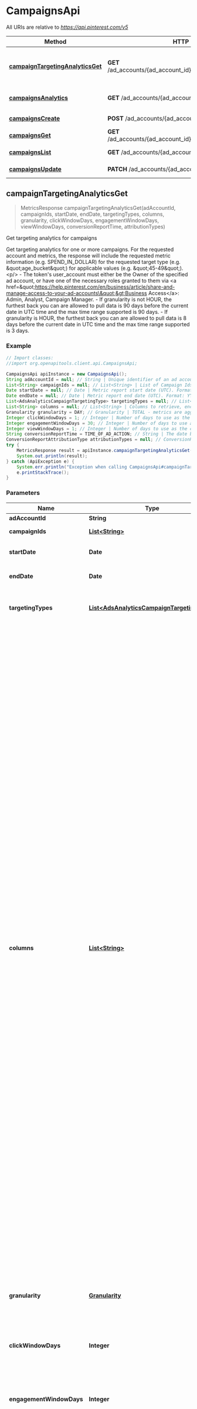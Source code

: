 # CampaignsApi

All URIs are relative to *https://api.pinterest.com/v5*

Method | HTTP request | Description
------------- | ------------- | -------------
[**campaignTargetingAnalyticsGet**](CampaignsApi.md#campaignTargetingAnalyticsGet) | **GET** /ad_accounts/{ad_account_id}/campaigns/targeting_analytics | Get targeting analytics for campaigns
[**campaignsAnalytics**](CampaignsApi.md#campaignsAnalytics) | **GET** /ad_accounts/{ad_account_id}/campaigns/analytics | Get campaign analytics
[**campaignsCreate**](CampaignsApi.md#campaignsCreate) | **POST** /ad_accounts/{ad_account_id}/campaigns | Create campaigns
[**campaignsGet**](CampaignsApi.md#campaignsGet) | **GET** /ad_accounts/{ad_account_id}/campaigns/{campaign_id} | Get campaign
[**campaignsList**](CampaignsApi.md#campaignsList) | **GET** /ad_accounts/{ad_account_id}/campaigns | List campaigns
[**campaignsUpdate**](CampaignsApi.md#campaignsUpdate) | **PATCH** /ad_accounts/{ad_account_id}/campaigns | Update campaigns



## campaignTargetingAnalyticsGet

> MetricsResponse campaignTargetingAnalyticsGet(adAccountId, campaignIds, startDate, endDate, targetingTypes, columns, granularity, clickWindowDays, engagementWindowDays, viewWindowDays, conversionReportTime, attributionTypes)

Get targeting analytics for campaigns

Get targeting analytics for one or more campaigns. For the requested account and metrics, the response will include the requested metric information (e.g. SPEND_IN_DOLLAR) for the requested target type (e.g. \&quot;age_bucket\&quot;) for applicable values (e.g. \&quot;45-49\&quot;). &lt;p/&gt; - The token&#39;s user_account must either be the Owner of the specified ad account, or have one of the necessary roles granted to them via &lt;a href&#x3D;\&quot;https://help.pinterest.com/en/business/article/share-and-manage-access-to-your-ad-accounts\&quot;&gt;Business Access&lt;/a&gt;: Admin, Analyst, Campaign Manager. - If granularity is not HOUR, the furthest back you can are allowed to pull data is 90 days before the current date in UTC time and the max time range supported is 90 days. - If granularity is HOUR, the furthest back you can are allowed to pull data is 8 days before the current date in UTC time and the max time range supported is 3 days.

### Example

```java
// Import classes:
//import org.openapitools.client.api.CampaignsApi;

CampaignsApi apiInstance = new CampaignsApi();
String adAccountId = null; // String | Unique identifier of an ad account.
List<String> campaignIds = null; // List<String> | List of Campaign Ids to use to filter the results.
Date startDate = null; // Date | Metric report start date (UTC). Format: YYYY-MM-DD. Cannot be more than 90 days back from today.
Date endDate = null; // Date | Metric report end date (UTC). Format: YYYY-MM-DD. Cannot be more than 90 days past start_date.
List<AdsAnalyticsCampaignTargetingType> targetingTypes = null; // List<AdsAnalyticsCampaignTargetingType> | Targeting type breakdowns for the report. The reporting per targeting type <br> is independent from each other. [\"AGE_BUCKET_AND_GENDER\"] is in BETA and not yet available to all users.
List<String> columns = null; // List<String> | Columns to retrieve, encoded as a comma-separated string. **NOTE**: Any metrics defined as MICRO_DOLLARS returns a value based on the advertiser profile's currency field. For USD,($1/1,000,000, or $0.000001 - one one-ten-thousandth of a cent). it's microdollars. Otherwise, it's in microunits of the advertiser's currency.<br/>For example, if the advertiser's currency is GBP (British pound sterling), all MICRO_DOLLARS fields will be in GBP microunits (1/1,000,000 British pound).<br/>If a column has no value, it may not be returned
Granularity granularity = DAY; // Granularity | TOTAL - metrics are aggregated over the specified date range.<br> DAY - metrics are broken down daily.<br> HOUR - metrics are broken down hourly.<br>WEEKLY - metrics are broken down weekly.<br>MONTHLY - metrics are broken down monthly
Integer clickWindowDays = 1; // Integer | Number of days to use as the conversion attribution window for a pin click action. Applies to Pinterest Tag conversion metrics. Prior conversion tags use their defined attribution windows. If not specified, defaults to `30` days.
Integer engagementWindowDays = 30; // Integer | Number of days to use as the conversion attribution window for an engagement action. Engagements include saves, closeups, link clicks, and carousel card swipes. Applies to Pinterest Tag conversion metrics. Prior conversion tags use their defined attribution windows. If not specified, defaults to `30` days.
Integer viewWindowDays = 1; // Integer | Number of days to use as the conversion attribution window for a view action. Applies to Pinterest Tag conversion metrics. Prior conversion tags use their defined attribution windows. If not specified, defaults to `1` day.
String conversionReportTime = TIME_OF_AD_ACTION; // String | The date by which the conversion metrics returned from this endpoint will be reported. There are two dates associated with a conversion event: the date that the user interacted with the ad, and the date that the user completed a conversion event.
ConversionReportAttributionType attributionTypes = null; // ConversionReportAttributionType | List of types of attribution for the conversion report
try {
    MetricsResponse result = apiInstance.campaignTargetingAnalyticsGet(adAccountId, campaignIds, startDate, endDate, targetingTypes, columns, granularity, clickWindowDays, engagementWindowDays, viewWindowDays, conversionReportTime, attributionTypes);
    System.out.println(result);
} catch (ApiException e) {
    System.err.println("Exception when calling CampaignsApi#campaignTargetingAnalyticsGet");
    e.printStackTrace();
}
```

### Parameters


Name | Type | Description  | Notes
------------- | ------------- | ------------- | -------------
 **adAccountId** | **String**| Unique identifier of an ad account. | [default to null]
 **campaignIds** | [**List&lt;String&gt;**](String.md)| List of Campaign Ids to use to filter the results. | [default to null]
 **startDate** | **Date**| Metric report start date (UTC). Format: YYYY-MM-DD. Cannot be more than 90 days back from today. | [default to null]
 **endDate** | **Date**| Metric report end date (UTC). Format: YYYY-MM-DD. Cannot be more than 90 days past start_date. | [default to null]
 **targetingTypes** | [**List&lt;AdsAnalyticsCampaignTargetingType&gt;**](AdsAnalyticsCampaignTargetingType.md)| Targeting type breakdowns for the report. The reporting per targeting type &lt;br&gt; is independent from each other. [\&quot;AGE_BUCKET_AND_GENDER\&quot;] is in BETA and not yet available to all users. | [default to null]
 **columns** | [**List&lt;String&gt;**](String.md)| Columns to retrieve, encoded as a comma-separated string. **NOTE**: Any metrics defined as MICRO_DOLLARS returns a value based on the advertiser profile&#39;s currency field. For USD,($1/1,000,000, or $0.000001 - one one-ten-thousandth of a cent). it&#39;s microdollars. Otherwise, it&#39;s in microunits of the advertiser&#39;s currency.&lt;br/&gt;For example, if the advertiser&#39;s currency is GBP (British pound sterling), all MICRO_DOLLARS fields will be in GBP microunits (1/1,000,000 British pound).&lt;br/&gt;If a column has no value, it may not be returned | [default to null] [enum: SPEND_IN_MICRO_DOLLAR, PAID_IMPRESSION, SPEND_IN_DOLLAR, CPC_IN_MICRO_DOLLAR, ECPC_IN_MICRO_DOLLAR, ECPC_IN_DOLLAR, CTR, ECTR, CAMPAIGN_NAME, PIN_ID, TOTAL_ENGAGEMENT, ENGAGEMENT_1, ENGAGEMENT_2, ECPE_IN_DOLLAR, ENGAGEMENT_RATE, EENGAGEMENT_RATE, ECPM_IN_MICRO_DOLLAR, REPIN_RATE, CTR_2, CAMPAIGN_ID, ADVERTISER_ID, AD_ACCOUNT_ID, PIN_PROMOTION_ID, AD_ID, AD_GROUP_ID, CAMPAIGN_ENTITY_STATUS, CAMPAIGN_OBJECTIVE_TYPE, CPM_IN_MICRO_DOLLAR, CPM_IN_DOLLAR, AD_GROUP_ENTITY_STATUS, ORDER_LINE_ID, ORDER_LINE_NAME, CLICKTHROUGH_1, REPIN_1, IMPRESSION_1, IMPRESSION_1_GROSS, CLICKTHROUGH_1_GROSS, OUTBOUND_CLICK_1, CLICKTHROUGH_2, REPIN_2, IMPRESSION_2, OUTBOUND_CLICK_2, TOTAL_CLICKTHROUGH, TOTAL_IMPRESSION, TOTAL_IMPRESSION_USER, TOTAL_IMPRESSION_FREQUENCY, COST_PER_OUTBOUND_CLICK_IN_DOLLAR, TOTAL_ENGAGEMENT_SIGNUP, TOTAL_ENGAGEMENT_CHECKOUT, TOTAL_ENGAGEMENT_LEAD, TOTAL_CLICK_SIGNUP, TOTAL_CLICK_CHECKOUT, TOTAL_CLICK_ADD_TO_CART, TOTAL_CLICK_LEAD, TOTAL_VIEW_SIGNUP, TOTAL_VIEW_CHECKOUT, TOTAL_VIEW_ADD_TO_CART, TOTAL_VIEW_LEAD, TOTAL_CONVERSIONS, TOTAL_ENGAGEMENT_SIGNUP_VALUE_IN_MICRO_DOLLAR, TOTAL_ENGAGEMENT_CHECKOUT_VALUE_IN_MICRO_DOLLAR, TOTAL_CLICK_SIGNUP_VALUE_IN_MICRO_DOLLAR, TOTAL_CLICK_CHECKOUT_VALUE_IN_MICRO_DOLLAR, TOTAL_VIEW_SIGNUP_VALUE_IN_MICRO_DOLLAR, TOTAL_VIEW_CHECKOUT_VALUE_IN_MICRO_DOLLAR, TOTAL_WEB_SESSIONS, WEB_SESSIONS_1, WEB_SESSIONS_2, CAMPAIGN_LIFETIME_SPEND_CAP, CAMPAIGN_DAILY_SPEND_CAP, TOTAL_PAGE_VISIT, TOTAL_SIGNUP, TOTAL_CHECKOUT, TOTAL_CUSTOM, TOTAL_LEAD, TOTAL_SIGNUP_VALUE_IN_MICRO_DOLLAR, TOTAL_CHECKOUT_VALUE_IN_MICRO_DOLLAR, TOTAL_CUSTOM_VALUE_IN_MICRO_DOLLAR, PAGE_VISIT_COST_PER_ACTION, PAGE_VISIT_ROAS, CHECKOUT_ROAS, CUSTOM_ROAS, VIDEO_MRC_VIEWS_1, VIDEO_3SEC_VIEWS_2, VIDEO_P100_COMPLETE_2, VIDEO_P0_COMBINED_2, VIDEO_P25_COMBINED_2, VIDEO_P50_COMBINED_2, VIDEO_P75_COMBINED_2, VIDEO_P95_COMBINED_2, VIDEO_MRC_VIEWS_2, PAID_VIDEO_VIEWABLE_RATE, VIDEO_LENGTH, ECPV_IN_DOLLAR, ECPCV_IN_DOLLAR, ECPCV_P95_IN_DOLLAR, TOTAL_VIDEO_3SEC_VIEWS, TOTAL_VIDEO_P100_COMPLETE, TOTAL_VIDEO_P0_COMBINED, TOTAL_VIDEO_P25_COMBINED, TOTAL_VIDEO_P50_COMBINED, TOTAL_VIDEO_P75_COMBINED, TOTAL_VIDEO_P95_COMBINED, TOTAL_VIDEO_MRC_VIEWS, TOTAL_VIDEO_AVG_WATCHTIME_IN_SECOND, TOTAL_REPIN_RATE, WEB_CHECKOUT_COST_PER_ACTION, WEB_CHECKOUT_ROAS, TOTAL_WEB_CHECKOUT, TOTAL_WEB_CHECKOUT_VALUE_IN_MICRO_DOLLAR, TOTAL_WEB_CLICK_CHECKOUT, TOTAL_WEB_CLICK_CHECKOUT_VALUE_IN_MICRO_DOLLAR, TOTAL_WEB_ENGAGEMENT_CHECKOUT, TOTAL_WEB_ENGAGEMENT_CHECKOUT_VALUE_IN_MICRO_DOLLAR, TOTAL_WEB_VIEW_CHECKOUT, TOTAL_WEB_VIEW_CHECKOUT_VALUE_IN_MICRO_DOLLAR, INAPP_CHECKOUT_COST_PER_ACTION, TOTAL_OFFLINE_CHECKOUT, IDEA_PIN_PRODUCT_TAG_VISIT_1, IDEA_PIN_PRODUCT_TAG_VISIT_2, TOTAL_IDEA_PIN_PRODUCT_TAG_VISIT, LEADS, COST_PER_LEAD, QUIZ_COMPLETED, QUIZ_PIN_RESULT_OPEN, QUIZ_COMPLETION_RATE, SHOWCASE_PIN_CLICKTHROUGH, SHOWCASE_SUBPAGE_CLICKTHROUGH, SHOWCASE_SUBPIN_CLICKTHROUGH, SHOWCASE_SUBPAGE_IMPRESSION, SHOWCASE_SUBPIN_IMPRESSION, SHOWCASE_SUBPAGE_SWIPE_LEFT, SHOWCASE_SUBPAGE_SWIPE_RIGHT, SHOWCASE_SUBPIN_SWIPE_LEFT, SHOWCASE_SUBPIN_SWIPE_RIGHT, SHOWCASE_SUBPAGE_REPIN, SHOWCASE_SUBPIN_REPIN, SHOWCASE_SUBPAGE_CLOSEUP, SHOWCASE_CARD_THUMBNAIL_SWIPE_FORWARD, SHOWCASE_CARD_THUMBNAIL_SWIPE_BACKWARD, SHOWCASE_AVERAGE_SUBPAGE_CLOSEUP_PER_SESSION, TOTAL_CHECKOUT_CONVERSION_RATE, TOTAL_VIEW_CATEGORY_CONVERSION_RATE, TOTAL_ADD_TO_CART_CONVERSION_RATE, TOTAL_SIGNUP_CONVERSION_RATE, TOTAL_PAGE_VISIT_CONVERSION_RATE, TOTAL_LEAD_CONVERSION_RATE, TOTAL_SEARCH_CONVERSION_RATE, TOTAL_WATCH_VIDEO_CONVERSION_RATE, TOTAL_UNKNOWN_CONVERSION_RATE, TOTAL_CUSTOM_CONVERSION_RATE]
 **granularity** | [**Granularity**](.md)| TOTAL - metrics are aggregated over the specified date range.&lt;br&gt; DAY - metrics are broken down daily.&lt;br&gt; HOUR - metrics are broken down hourly.&lt;br&gt;WEEKLY - metrics are broken down weekly.&lt;br&gt;MONTHLY - metrics are broken down monthly | [default to null] [enum: TOTAL, DAY, HOUR, WEEK, MONTH]
 **clickWindowDays** | **Integer**| Number of days to use as the conversion attribution window for a pin click action. Applies to Pinterest Tag conversion metrics. Prior conversion tags use their defined attribution windows. If not specified, defaults to &#x60;30&#x60; days. | [optional] [default to 30] [enum: 0, 1, 7, 14, 30, 60]
 **engagementWindowDays** | **Integer**| Number of days to use as the conversion attribution window for an engagement action. Engagements include saves, closeups, link clicks, and carousel card swipes. Applies to Pinterest Tag conversion metrics. Prior conversion tags use their defined attribution windows. If not specified, defaults to &#x60;30&#x60; days. | [optional] [default to 30] [enum: 0, 1, 7, 14, 30, 60]
 **viewWindowDays** | **Integer**| Number of days to use as the conversion attribution window for a view action. Applies to Pinterest Tag conversion metrics. Prior conversion tags use their defined attribution windows. If not specified, defaults to &#x60;1&#x60; day. | [optional] [default to 1] [enum: 0, 1, 7, 14, 30, 60]
 **conversionReportTime** | **String**| The date by which the conversion metrics returned from this endpoint will be reported. There are two dates associated with a conversion event: the date that the user interacted with the ad, and the date that the user completed a conversion event. | [optional] [default to TIME_OF_AD_ACTION] [enum: TIME_OF_AD_ACTION, TIME_OF_CONVERSION]
 **attributionTypes** | [**ConversionReportAttributionType**](.md)| List of types of attribution for the conversion report | [optional] [default to null] [enum: INDIVIDUAL, HOUSEHOLD]

### Return type

[**MetricsResponse**](MetricsResponse.md)

### Authorization

[pinterest_oauth2](../README.md#pinterest_oauth2)

### HTTP request headers

- **Content-Type**: Not defined
- **Accept**: application/json


## campaignsAnalytics

> List&lt;CampaignsAnalyticsResponseInner&gt; campaignsAnalytics(adAccountId, startDate, endDate, campaignIds, columns, granularity, clickWindowDays, engagementWindowDays, viewWindowDays, conversionReportTime)

Get campaign analytics

Get analytics for the specified campaigns in the specified &lt;code&gt;ad_account_id&lt;/code&gt;, filtered by the specified options. - The token&#39;s user_account must either be the Owner of the specified ad account, or have one of the necessary roles granted to them via &lt;a href&#x3D;\&quot;https://help.pinterest.com/en/business/article/share-and-manage-access-to-your-ad-accounts\&quot;&gt;Business Access&lt;/a&gt;: Admin, Analyst, Campaign Manager. - If granularity is not HOUR, the furthest back you can are allowed to pull data is 90 days before the current date in UTC time and the max time range supported is 90 days. - If granularity is HOUR, the furthest back you can are allowed to pull data is 8 days before the current date in UTC time and the max time range supported is 3 days.

### Example

```java
// Import classes:
//import org.openapitools.client.api.CampaignsApi;

CampaignsApi apiInstance = new CampaignsApi();
String adAccountId = null; // String | Unique identifier of an ad account.
Date startDate = null; // Date | Metric report start date (UTC). Format: YYYY-MM-DD. Cannot be more than 90 days back from today.
Date endDate = null; // Date | Metric report end date (UTC). Format: YYYY-MM-DD. Cannot be more than 90 days past start_date.
List<String> campaignIds = null; // List<String> | List of Campaign Ids to use to filter the results.
List<String> columns = null; // List<String> | Columns to retrieve, encoded as a comma-separated string. **NOTE**: Any metrics defined as MICRO_DOLLARS returns a value based on the advertiser profile's currency field. For USD,($1/1,000,000, or $0.000001 - one one-ten-thousandth of a cent). it's microdollars. Otherwise, it's in microunits of the advertiser's currency.<br/>For example, if the advertiser's currency is GBP (British pound sterling), all MICRO_DOLLARS fields will be in GBP microunits (1/1,000,000 British pound).<br/>If a column has no value, it may not be returned
Granularity granularity = DAY; // Granularity | TOTAL - metrics are aggregated over the specified date range.<br> DAY - metrics are broken down daily.<br> HOUR - metrics are broken down hourly.<br>WEEKLY - metrics are broken down weekly.<br>MONTHLY - metrics are broken down monthly
Integer clickWindowDays = 1; // Integer | Number of days to use as the conversion attribution window for a pin click action. Applies to Pinterest Tag conversion metrics. Prior conversion tags use their defined attribution windows. If not specified, defaults to `30` days.
Integer engagementWindowDays = 30; // Integer | Number of days to use as the conversion attribution window for an engagement action. Engagements include saves, closeups, link clicks, and carousel card swipes. Applies to Pinterest Tag conversion metrics. Prior conversion tags use their defined attribution windows. If not specified, defaults to `30` days.
Integer viewWindowDays = 1; // Integer | Number of days to use as the conversion attribution window for a view action. Applies to Pinterest Tag conversion metrics. Prior conversion tags use their defined attribution windows. If not specified, defaults to `1` day.
String conversionReportTime = TIME_OF_AD_ACTION; // String | The date by which the conversion metrics returned from this endpoint will be reported. There are two dates associated with a conversion event: the date that the user interacted with the ad, and the date that the user completed a conversion event.
try {
    List<CampaignsAnalyticsResponseInner> result = apiInstance.campaignsAnalytics(adAccountId, startDate, endDate, campaignIds, columns, granularity, clickWindowDays, engagementWindowDays, viewWindowDays, conversionReportTime);
    System.out.println(result);
} catch (ApiException e) {
    System.err.println("Exception when calling CampaignsApi#campaignsAnalytics");
    e.printStackTrace();
}
```

### Parameters


Name | Type | Description  | Notes
------------- | ------------- | ------------- | -------------
 **adAccountId** | **String**| Unique identifier of an ad account. | [default to null]
 **startDate** | **Date**| Metric report start date (UTC). Format: YYYY-MM-DD. Cannot be more than 90 days back from today. | [default to null]
 **endDate** | **Date**| Metric report end date (UTC). Format: YYYY-MM-DD. Cannot be more than 90 days past start_date. | [default to null]
 **campaignIds** | [**List&lt;String&gt;**](String.md)| List of Campaign Ids to use to filter the results. | [default to null]
 **columns** | [**List&lt;String&gt;**](String.md)| Columns to retrieve, encoded as a comma-separated string. **NOTE**: Any metrics defined as MICRO_DOLLARS returns a value based on the advertiser profile&#39;s currency field. For USD,($1/1,000,000, or $0.000001 - one one-ten-thousandth of a cent). it&#39;s microdollars. Otherwise, it&#39;s in microunits of the advertiser&#39;s currency.&lt;br/&gt;For example, if the advertiser&#39;s currency is GBP (British pound sterling), all MICRO_DOLLARS fields will be in GBP microunits (1/1,000,000 British pound).&lt;br/&gt;If a column has no value, it may not be returned | [default to null] [enum: SPEND_IN_MICRO_DOLLAR, PAID_IMPRESSION, SPEND_IN_DOLLAR, CPC_IN_MICRO_DOLLAR, ECPC_IN_MICRO_DOLLAR, ECPC_IN_DOLLAR, CTR, ECTR, CAMPAIGN_NAME, PIN_ID, TOTAL_ENGAGEMENT, ENGAGEMENT_1, ENGAGEMENT_2, ECPE_IN_DOLLAR, ENGAGEMENT_RATE, EENGAGEMENT_RATE, ECPM_IN_MICRO_DOLLAR, REPIN_RATE, CTR_2, CAMPAIGN_ID, ADVERTISER_ID, AD_ACCOUNT_ID, PIN_PROMOTION_ID, AD_ID, AD_GROUP_ID, CAMPAIGN_ENTITY_STATUS, CAMPAIGN_OBJECTIVE_TYPE, CPM_IN_MICRO_DOLLAR, CPM_IN_DOLLAR, AD_GROUP_ENTITY_STATUS, ORDER_LINE_ID, ORDER_LINE_NAME, CLICKTHROUGH_1, REPIN_1, IMPRESSION_1, IMPRESSION_1_GROSS, CLICKTHROUGH_1_GROSS, OUTBOUND_CLICK_1, CLICKTHROUGH_2, REPIN_2, IMPRESSION_2, OUTBOUND_CLICK_2, TOTAL_CLICKTHROUGH, TOTAL_IMPRESSION, TOTAL_IMPRESSION_USER, TOTAL_IMPRESSION_FREQUENCY, COST_PER_OUTBOUND_CLICK_IN_DOLLAR, TOTAL_ENGAGEMENT_SIGNUP, TOTAL_ENGAGEMENT_CHECKOUT, TOTAL_ENGAGEMENT_LEAD, TOTAL_CLICK_SIGNUP, TOTAL_CLICK_CHECKOUT, TOTAL_CLICK_ADD_TO_CART, TOTAL_CLICK_LEAD, TOTAL_VIEW_SIGNUP, TOTAL_VIEW_CHECKOUT, TOTAL_VIEW_ADD_TO_CART, TOTAL_VIEW_LEAD, TOTAL_CONVERSIONS, TOTAL_ENGAGEMENT_SIGNUP_VALUE_IN_MICRO_DOLLAR, TOTAL_ENGAGEMENT_CHECKOUT_VALUE_IN_MICRO_DOLLAR, TOTAL_CLICK_SIGNUP_VALUE_IN_MICRO_DOLLAR, TOTAL_CLICK_CHECKOUT_VALUE_IN_MICRO_DOLLAR, TOTAL_VIEW_SIGNUP_VALUE_IN_MICRO_DOLLAR, TOTAL_VIEW_CHECKOUT_VALUE_IN_MICRO_DOLLAR, TOTAL_WEB_SESSIONS, WEB_SESSIONS_1, WEB_SESSIONS_2, CAMPAIGN_LIFETIME_SPEND_CAP, CAMPAIGN_DAILY_SPEND_CAP, TOTAL_PAGE_VISIT, TOTAL_SIGNUP, TOTAL_CHECKOUT, TOTAL_CUSTOM, TOTAL_LEAD, TOTAL_SIGNUP_VALUE_IN_MICRO_DOLLAR, TOTAL_CHECKOUT_VALUE_IN_MICRO_DOLLAR, TOTAL_CUSTOM_VALUE_IN_MICRO_DOLLAR, PAGE_VISIT_COST_PER_ACTION, PAGE_VISIT_ROAS, CHECKOUT_ROAS, CUSTOM_ROAS, VIDEO_MRC_VIEWS_1, VIDEO_3SEC_VIEWS_2, VIDEO_P100_COMPLETE_2, VIDEO_P0_COMBINED_2, VIDEO_P25_COMBINED_2, VIDEO_P50_COMBINED_2, VIDEO_P75_COMBINED_2, VIDEO_P95_COMBINED_2, VIDEO_MRC_VIEWS_2, PAID_VIDEO_VIEWABLE_RATE, VIDEO_LENGTH, ECPV_IN_DOLLAR, ECPCV_IN_DOLLAR, ECPCV_P95_IN_DOLLAR, TOTAL_VIDEO_3SEC_VIEWS, TOTAL_VIDEO_P100_COMPLETE, TOTAL_VIDEO_P0_COMBINED, TOTAL_VIDEO_P25_COMBINED, TOTAL_VIDEO_P50_COMBINED, TOTAL_VIDEO_P75_COMBINED, TOTAL_VIDEO_P95_COMBINED, TOTAL_VIDEO_MRC_VIEWS, TOTAL_VIDEO_AVG_WATCHTIME_IN_SECOND, TOTAL_REPIN_RATE, WEB_CHECKOUT_COST_PER_ACTION, WEB_CHECKOUT_ROAS, TOTAL_WEB_CHECKOUT, TOTAL_WEB_CHECKOUT_VALUE_IN_MICRO_DOLLAR, TOTAL_WEB_CLICK_CHECKOUT, TOTAL_WEB_CLICK_CHECKOUT_VALUE_IN_MICRO_DOLLAR, TOTAL_WEB_ENGAGEMENT_CHECKOUT, TOTAL_WEB_ENGAGEMENT_CHECKOUT_VALUE_IN_MICRO_DOLLAR, TOTAL_WEB_VIEW_CHECKOUT, TOTAL_WEB_VIEW_CHECKOUT_VALUE_IN_MICRO_DOLLAR, INAPP_CHECKOUT_COST_PER_ACTION, TOTAL_OFFLINE_CHECKOUT, IDEA_PIN_PRODUCT_TAG_VISIT_1, IDEA_PIN_PRODUCT_TAG_VISIT_2, TOTAL_IDEA_PIN_PRODUCT_TAG_VISIT, LEADS, COST_PER_LEAD, QUIZ_COMPLETED, QUIZ_PIN_RESULT_OPEN, QUIZ_COMPLETION_RATE, SHOWCASE_PIN_CLICKTHROUGH, SHOWCASE_SUBPAGE_CLICKTHROUGH, SHOWCASE_SUBPIN_CLICKTHROUGH, SHOWCASE_SUBPAGE_IMPRESSION, SHOWCASE_SUBPIN_IMPRESSION, SHOWCASE_SUBPAGE_SWIPE_LEFT, SHOWCASE_SUBPAGE_SWIPE_RIGHT, SHOWCASE_SUBPIN_SWIPE_LEFT, SHOWCASE_SUBPIN_SWIPE_RIGHT, SHOWCASE_SUBPAGE_REPIN, SHOWCASE_SUBPIN_REPIN, SHOWCASE_SUBPAGE_CLOSEUP, SHOWCASE_CARD_THUMBNAIL_SWIPE_FORWARD, SHOWCASE_CARD_THUMBNAIL_SWIPE_BACKWARD, SHOWCASE_AVERAGE_SUBPAGE_CLOSEUP_PER_SESSION, TOTAL_CHECKOUT_CONVERSION_RATE, TOTAL_VIEW_CATEGORY_CONVERSION_RATE, TOTAL_ADD_TO_CART_CONVERSION_RATE, TOTAL_SIGNUP_CONVERSION_RATE, TOTAL_PAGE_VISIT_CONVERSION_RATE, TOTAL_LEAD_CONVERSION_RATE, TOTAL_SEARCH_CONVERSION_RATE, TOTAL_WATCH_VIDEO_CONVERSION_RATE, TOTAL_UNKNOWN_CONVERSION_RATE, TOTAL_CUSTOM_CONVERSION_RATE]
 **granularity** | [**Granularity**](.md)| TOTAL - metrics are aggregated over the specified date range.&lt;br&gt; DAY - metrics are broken down daily.&lt;br&gt; HOUR - metrics are broken down hourly.&lt;br&gt;WEEKLY - metrics are broken down weekly.&lt;br&gt;MONTHLY - metrics are broken down monthly | [default to null] [enum: TOTAL, DAY, HOUR, WEEK, MONTH]
 **clickWindowDays** | **Integer**| Number of days to use as the conversion attribution window for a pin click action. Applies to Pinterest Tag conversion metrics. Prior conversion tags use their defined attribution windows. If not specified, defaults to &#x60;30&#x60; days. | [optional] [default to 30] [enum: 0, 1, 7, 14, 30, 60]
 **engagementWindowDays** | **Integer**| Number of days to use as the conversion attribution window for an engagement action. Engagements include saves, closeups, link clicks, and carousel card swipes. Applies to Pinterest Tag conversion metrics. Prior conversion tags use their defined attribution windows. If not specified, defaults to &#x60;30&#x60; days. | [optional] [default to 30] [enum: 0, 1, 7, 14, 30, 60]
 **viewWindowDays** | **Integer**| Number of days to use as the conversion attribution window for a view action. Applies to Pinterest Tag conversion metrics. Prior conversion tags use their defined attribution windows. If not specified, defaults to &#x60;1&#x60; day. | [optional] [default to 1] [enum: 0, 1, 7, 14, 30, 60]
 **conversionReportTime** | **String**| The date by which the conversion metrics returned from this endpoint will be reported. There are two dates associated with a conversion event: the date that the user interacted with the ad, and the date that the user completed a conversion event. | [optional] [default to TIME_OF_AD_ACTION] [enum: TIME_OF_AD_ACTION, TIME_OF_CONVERSION]

### Return type

[**List&lt;CampaignsAnalyticsResponseInner&gt;**](CampaignsAnalyticsResponseInner.md)

### Authorization

[pinterest_oauth2](../README.md#pinterest_oauth2)

### HTTP request headers

- **Content-Type**: Not defined
- **Accept**: application/json


## campaignsCreate

> CampaignCreateResponse campaignsCreate(adAccountId, campaignCreateRequest)

Create campaigns

Create multiple new campaigns. Every campaign has its own campaign_id and houses one or more ad groups, which contain one or more ads. For more, see &lt;a href&#x3D;\&quot;https://help.pinterest.com/en/business/article/set-up-your-campaign/\&quot;&gt;Set up your campaign&lt;/a&gt;. &lt;p/&gt; &lt;strong&gt;Note:&lt;/strong&gt; - The values for &#39;lifetime_spend_cap&#39; and &#39;daily_spend_cap&#39; are microcurrency amounts based on the currency field set in the advertiser&#39;s profile. (e.g. USD) &lt;p/&gt; &lt;p&gt;Microcurrency is used to track very small transactions, based on the currency set in the advertiser’s profile.&lt;/p&gt; &lt;p&gt;A microcurrency unit is 10^(-6) of the standard unit of currency selected in the advertiser’s profile.&lt;/p&gt;  &lt;p&gt;&lt;strong&gt;Equivalency equations&lt;/strong&gt;, using dollars as an example currency:&lt;/p&gt; &lt;ul&gt;   &lt;li&gt;$1 &#x3D; 1,000,000 microdollars&lt;/li&gt;   &lt;li&gt;1 microdollar &#x3D; $0.000001 &lt;/li&gt; &lt;/ul&gt; &lt;p&gt;&lt;strong&gt;To convert between currency and microcurrency&lt;/strong&gt;, using dollars as an example currency:&lt;/p&gt; &lt;ul&gt;   &lt;li&gt;To convert dollars to microdollars, mutiply dollars by 1,000,000&lt;/li&gt;   &lt;li&gt;To convert microdollars to dollars, divide microdollars by 1,000,000&lt;/li&gt; &lt;/ul&gt;

### Example

```java
// Import classes:
//import org.openapitools.client.api.CampaignsApi;

CampaignsApi apiInstance = new CampaignsApi();
String adAccountId = null; // String | Unique identifier of an ad account.
List<CampaignCreateRequest> campaignCreateRequest = Arrays.asList(new CampaignCreateRequest()); // List<CampaignCreateRequest> | Array of campaigns.
try {
    CampaignCreateResponse result = apiInstance.campaignsCreate(adAccountId, campaignCreateRequest);
    System.out.println(result);
} catch (ApiException e) {
    System.err.println("Exception when calling CampaignsApi#campaignsCreate");
    e.printStackTrace();
}
```

### Parameters


Name | Type | Description  | Notes
------------- | ------------- | ------------- | -------------
 **adAccountId** | **String**| Unique identifier of an ad account. | [default to null]
 **campaignCreateRequest** | [**List&lt;CampaignCreateRequest&gt;**](CampaignCreateRequest.md)| Array of campaigns. |

### Return type

[**CampaignCreateResponse**](CampaignCreateResponse.md)

### Authorization

[pinterest_oauth2](../README.md#pinterest_oauth2)

### HTTP request headers

- **Content-Type**: application/json
- **Accept**: application/json


## campaignsGet

> CampaignResponse campaignsGet(adAccountId, campaignId)

Get campaign

Get a specific campaign given the campaign ID.

### Example

```java
// Import classes:
//import org.openapitools.client.api.CampaignsApi;

CampaignsApi apiInstance = new CampaignsApi();
String adAccountId = null; // String | Unique identifier of an ad account.
String campaignId = null; // String | Campaign ID, must be associated with the ad account ID provided in the path.
try {
    CampaignResponse result = apiInstance.campaignsGet(adAccountId, campaignId);
    System.out.println(result);
} catch (ApiException e) {
    System.err.println("Exception when calling CampaignsApi#campaignsGet");
    e.printStackTrace();
}
```

### Parameters


Name | Type | Description  | Notes
------------- | ------------- | ------------- | -------------
 **adAccountId** | **String**| Unique identifier of an ad account. | [default to null]
 **campaignId** | **String**| Campaign ID, must be associated with the ad account ID provided in the path. | [default to null]

### Return type

[**CampaignResponse**](CampaignResponse.md)

### Authorization

[pinterest_oauth2](../README.md#pinterest_oauth2)

### HTTP request headers

- **Content-Type**: Not defined
- **Accept**: application/json


## campaignsList

> CampaignsList200Response campaignsList(adAccountId, campaignIds, entityStatuses, pageSize, order, bookmark)

List campaigns

Get a list of the campaigns in the specified &lt;code&gt;ad_account_id&lt;/code&gt;, filtered by the specified options. - The token&#39;s user_account must either be the Owner of the specified ad account, or have one of the necessary roles granted to them via &lt;a href&#x3D;\&quot;https://help.pinterest.com/en/business/article/share-and-manage-access-to-your-ad-accounts\&quot;&gt;Business Access&lt;/a&gt;: Admin, Analyst, Campaign Manager.

### Example

```java
// Import classes:
//import org.openapitools.client.api.CampaignsApi;

CampaignsApi apiInstance = new CampaignsApi();
String adAccountId = null; // String | Unique identifier of an ad account.
List<String> campaignIds = null; // List<String> | List of Campaign Ids to use to filter the results.
List<String> entityStatuses = ["ACTIVE","PAUSED"]; // List<String> | Entity status
Integer pageSize = 25; // Integer | Maximum number of items to include in a single page of the response. See documentation on <a href='/docs/reference/pagination/'>Pagination</a> for more information.
String order = ASCENDING; // String | The order in which to sort the items returned: “ASCENDING” or “DESCENDING” by ID. Note that higher-value IDs are associated with more-recently added items.
String bookmark = null; // String | Cursor used to fetch the next page of items
try {
    CampaignsList200Response result = apiInstance.campaignsList(adAccountId, campaignIds, entityStatuses, pageSize, order, bookmark);
    System.out.println(result);
} catch (ApiException e) {
    System.err.println("Exception when calling CampaignsApi#campaignsList");
    e.printStackTrace();
}
```

### Parameters


Name | Type | Description  | Notes
------------- | ------------- | ------------- | -------------
 **adAccountId** | **String**| Unique identifier of an ad account. | [default to null]
 **campaignIds** | [**List&lt;String&gt;**](String.md)| List of Campaign Ids to use to filter the results. | [optional] [default to null]
 **entityStatuses** | [**List&lt;String&gt;**](String.md)| Entity status | [optional] [default to [&quot;ACTIVE&quot;,&quot;PAUSED&quot;]] [enum: ACTIVE, PAUSED, ARCHIVED, DRAFT, DELETED_DRAFT]
 **pageSize** | **Integer**| Maximum number of items to include in a single page of the response. See documentation on &lt;a href&#x3D;&#39;/docs/reference/pagination/&#39;&gt;Pagination&lt;/a&gt; for more information. | [optional] [default to 25]
 **order** | **String**| The order in which to sort the items returned: “ASCENDING” or “DESCENDING” by ID. Note that higher-value IDs are associated with more-recently added items. | [optional] [default to null] [enum: ASCENDING, DESCENDING]
 **bookmark** | **String**| Cursor used to fetch the next page of items | [optional] [default to null]

### Return type

[**CampaignsList200Response**](CampaignsList200Response.md)

### Authorization

[pinterest_oauth2](../README.md#pinterest_oauth2)

### HTTP request headers

- **Content-Type**: Not defined
- **Accept**: application/json


## campaignsUpdate

> CampaignUpdateResponse campaignsUpdate(adAccountId, campaignUpdateRequest)

Update campaigns

Update multiple ad campaigns based on campaign_ids. &lt;p/&gt; &lt;strong&gt;Note:&lt;/strong&gt;&lt;p/&gt;  - &lt;p&gt;The values for &#39;lifetime_spend_cap&#39; and &#39;daily_spend_cap&#39; are microcurrency amounts based on the currency field set in the advertiser&#39;s profile. (e.g. USD) &lt;p/&gt; &lt;p&gt;Microcurrency is used to track very small transactions, based on the currency set in the advertiser’s profile.&lt;/p&gt; &lt;p&gt;A microcurrency unit is 10^(-6) of the standard unit of currency selected in the advertiser’ s profile.&lt;/p&gt; &lt;p&gt;&lt;strong&gt;Equivalency equations&lt;/strong&gt;, using dollars as an example currency:&lt;/p&gt; &lt;ul&gt;   &lt;li&gt;$1 &#x3D; 1,000,000 microdollars&lt;/li&gt;   &lt;li&gt;1 microdollar &#x3D; $0.000001 &lt;/li&gt; &lt;/ul&gt; &lt;p&gt;&lt;strong&gt;To convert between currency and microcurrency&lt;/strong&gt;, using dollars as an example currency:&lt;/p&gt; &lt;ul&gt;   &lt;li&gt;To convert dollars to microdollars, mutiply dollars by 1,000,000&lt;/li&gt;   &lt;li&gt;To convert microdollars to dollars, divide microdollars by 1,000,000&lt;/li&gt; &lt;/ul&gt;

### Example

```java
// Import classes:
//import org.openapitools.client.api.CampaignsApi;

CampaignsApi apiInstance = new CampaignsApi();
String adAccountId = null; // String | Unique identifier of an ad account.
List<CampaignUpdateRequest> campaignUpdateRequest = Arrays.asList(new CampaignUpdateRequest()); // List<CampaignUpdateRequest> | Array of campaigns.
try {
    CampaignUpdateResponse result = apiInstance.campaignsUpdate(adAccountId, campaignUpdateRequest);
    System.out.println(result);
} catch (ApiException e) {
    System.err.println("Exception when calling CampaignsApi#campaignsUpdate");
    e.printStackTrace();
}
```

### Parameters


Name | Type | Description  | Notes
------------- | ------------- | ------------- | -------------
 **adAccountId** | **String**| Unique identifier of an ad account. | [default to null]
 **campaignUpdateRequest** | [**List&lt;CampaignUpdateRequest&gt;**](CampaignUpdateRequest.md)| Array of campaigns. |

### Return type

[**CampaignUpdateResponse**](CampaignUpdateResponse.md)

### Authorization

[pinterest_oauth2](../README.md#pinterest_oauth2)

### HTTP request headers

- **Content-Type**: application/json
- **Accept**: application/json

